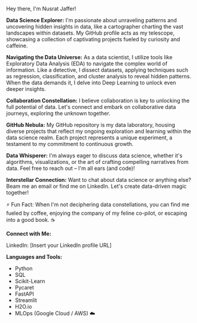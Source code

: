 Hey there, I'm Nusrat Jaffer! 

**Data Science Explorer:** I'm passionate about unraveling patterns and uncovering hidden insights in data, like a cartographer charting the vast landscapes within datasets. My GitHub profile acts as my telescope, showcasing a collection of captivating projects fueled by curiosity and caffeine.

**Navigating the Data Universe:** As a data scientist, I utilize tools like Exploratory Data Analysis (EDA) to navigate the complex world of information. Like a detective, I dissect datasets, applying techniques such as regression, classification, and cluster analysis to reveal hidden patterns. When the data demands it, I delve into Deep Learning to unlock even deeper insights.

**Collaboration Constellation:** I believe collaboration is key to unlocking the full potential of data. Let's connect and embark on collaborative data journeys, exploring the unknown together.

**GitHub Nebula:** My GitHub repository is my data laboratory, housing diverse projects that reflect my ongoing exploration and learning within the data science realm. Each project represents a unique experiment, a testament to my commitment to continuous growth.

**Data Whisperer:** I'm always eager to discuss data science, whether it's algorithms, visualizations, or the art of crafting compelling narratives from data. Feel free to reach out – I'm all ears (and code)!

**Interstellar Connection:** Want to chat about data science or anything else? Beam me an email or find me on LinkedIn. Let's create data-driven magic together!

⚡ Fun Fact: When I'm not deciphering data constellations, you can find me fueled by coffee, enjoying the company of my feline co-pilot, or escaping into a good book. ☕️

**Connect with Me:**

LinkedIn: [Insert your LinkedIn profile URL]

**Languages and Tools:**

- Python
- SQL
- Scikit-Learn
- Pycaret
- FastAPI
- Streamlit
- H2O.io
- MLOps (Google Cloud / AWS) ☁️
